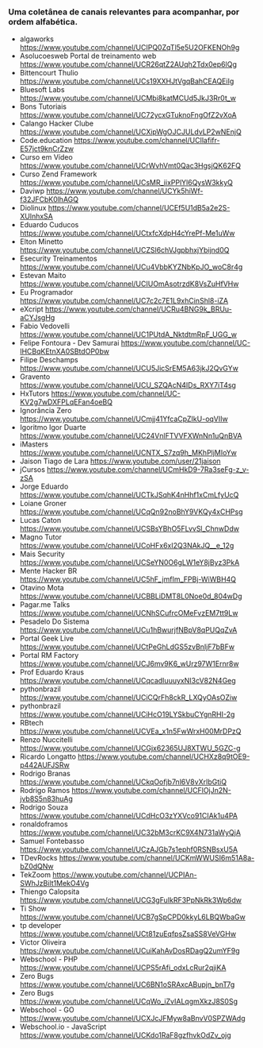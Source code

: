 ### Uma coletânea de canais relevantes para acompanhar, por ordem alfabética.

- algaworks https://www.youtube.com/channel/UCIPQ0ZqTl5e5U2OFKENOh9g
- Asolucoesweb Portal de treinamento web https://www.youtube.com/channel/UCR26qtZ2AUqh2Tdx0ep6lQg
- Bittencourt Thulio https://www.youtube.com/channel/UCs19XXHJtVgqBahCEAQEiIg
- Bluesoft Labs https://www.youtube.com/channel/UCMbi8katMCUd5JkJ3Rr0t_w
- Bons Tutoriais https://www.youtube.com/channel/UC72ycxGTuknoFngOfZ2vXoA
- Calango Hacker Clube https://www.youtube.com/channel/UCXipWgOJCJULdvLP2wNEnjQ
- Code.education https://www.youtube.com/channel/UCIlafifr-E57jct9knCrZzw
- Curso em Vídeo https://www.youtube.com/channel/UCrWvhVmt0Qac3HgsjQK62FQ
- Curso Zend Framework https://www.youtube.com/channel/UCsMR_iixPPlYl6QysW3kkyQ
- Daviwp https://www.youtube.com/channel/UCYk5hiWf-f32JFCbK0lhAGQ
- Diolinux https://www.youtube.com/channel/UCEf5U1dB5a2e2S-XUlnhxSA
- Eduardo Cuducos https://www.youtube.com/channel/UCtxfcXdpH4cYrePf-Me1uWw
- Elton Minetto https://www.youtube.com/channel/UCZSl6chVJgpbhxjYbijnd0Q
- Esecurity Treinamentos https://www.youtube.com/channel/UCu4VbbKYZNbKpJO_woC8r4g
- Estevan Maito https://www.youtube.com/channel/UCIUOmAsotrzdK8VsZuHfVHw
- Eu Programador https://www.youtube.com/channel/UC7c2c7E1L9xhCinShl8-iZA
- eXcript https://www.youtube.com/channel/UCRu4BNG9k_BRUu-aCYJsgHg
- Fabio Vedovelli https://www.youtube.com/channel/UC1PUtdA_NktdtmRpF_UGG_w
- Felipe Fontoura - Dev Samurai https://www.youtube.com/channel/UC-lHCBqKEtnXA0SBtdOP0bw
- Filipe Deschamps https://www.youtube.com/channel/UCU5JicSrEM5A63jkJ2QvGYw
- Gravento https://www.youtube.com/channel/UCU_SZQAcN4IDs_RXY7iT4sg
- HxTutors https://www.youtube.com/channel/UC-KV2g7wDXFPLqEFan4oeBQ
- Ignorância Zero https://www.youtube.com/channel/UCmjj41YfcaCpZIkU-oqVIIw
- Igoritmo Igor Duarte https://www.youtube.com/channel/UC24VnlFTVVFXWnNn1uQnBVA
- iMasters https://www.youtube.com/channel/UCNTX_S7zq9h_MKhPljMIoYw
- Jaison Tiago de Lara https://www.youtube.com/user/21jaison
- jCursos https://www.youtube.com/channel/UCmHkD9-7Ra3seFg-z_v-zSA
- Jorge Eduardo https://www.youtube.com/channel/UCTkJSqhK4nHhf1xCmLfyUcQ
- Loiane Groner https://www.youtube.com/channel/UCqQn92noBhY9VKQy4xCHPsg
- Lucas Caton https://www.youtube.com/channel/UCSBsYBhO5FLvvSl_ChnwDdw
- Magno Tutor https://www.youtube.com/channel/UCoHFx6xI2Q3NAkJQ__e_12g
- Mais Security https://www.youtube.com/channel/UCSeYN0O6gLW1eY8jByz3PkA
- Mente Hacker BR https://www.youtube.com/channel/UC5hF_jmfIm_FPBj-WiWBH4Q
- Otavino Mota https://www.youtube.com/channel/UCBBLiDMT8L0Noe0d_804wDg
- Pagar.me Talks https://www.youtube.com/channel/UCNhSCufrcOMeFvzEM7tt9Lw
- Pesadelo Do Sistema https://www.youtube.com/channel/UCu1hBwurjfNBpV8qPUQqZvA
- Portal Geek Live https://www.youtube.com/channel/UCtPeGhLdGS5zvBnIjF7bBFw
- Portal RM Factory https://www.youtube.com/channel/UCJ6mv9K6_wUrz97W1Ernr8w
- Prof Eduardo Kraus https://www.youtube.com/channel/UCqcadIuuuyxNI3cV82N4Geg
- pythonbrazil https://www.youtube.com/channel/UCiCQrFh8ckR_LXQyOAsOZiw
- pythonbrazil https://www.youtube.com/channel/UCiHcO19LYSkbuCYgnRHI-2g
- RBtech https://www.youtube.com/channel/UCVEa_x1n5FwWrxH00MrDPzQ
- Renzo Nuccitelli https://www.youtube.com/channel/UCGjx62365UJ8XTWU_5GZC-g
- Ricardo Longatto https://www.youtube.com/channel/UCHXz8q9tOE9-p442AUFJSRw
- Rodrigo Branas https://www.youtube.com/channel/UCkqOofjb7nl6V8vXrIbGtiQ
- Rodrigo Ramos https://www.youtube.com/channel/UCFlOjJn2N-jvb8S5n83huAg
- Rodrigo Souza https://www.youtube.com/channel/UCdHcO3zYXVco91CIAk1u4PA
- ronaldoframos https://www.youtube.com/channel/UC32bM3crKC9X4N731aWyQjA
- Samuel Fontebasso https://www.youtube.com/channel/UCzAJGb7s1ephf0RSNBsxU5A
- TDevRocks https://www.youtube.com/channel/UCKmWWUSI6m51A8a-bZ0dQNw
- TekZoom https://www.youtube.com/channel/UCPIAn-SWhJzBilt1MekO4Vg
- Thiengo Calopsita https://www.youtube.com/channel/UCG3gFuIkRF3PpNkRk3Wp6dw
- Ti Show https://www.youtube.com/channel/UCB7gSpCPD0kkyL6LBQWbaGw
- tp developer https://www.youtube.com/channel/UCt81zuEqfpsZsaSS8VeVGHw
- Victor Oliveira https://www.youtube.com/channel/UCuiKahAvDosRDagQ2umYF9g
- Webschool - PHP https://www.youtube.com/channel/UCPS5rAfi_odxLcRur2qjiKA
- Zero Bugs https://www.youtube.com/channel/UC6BN1oSRAxcABupjn_bnT7g
- Zero Bugs https://www.youtube.com/channel/UCqWo_iZvIALqgmXkzJ8S0Sg
- Webschool - GO https://www.youtube.com/channel/UCXJcJFMyw8aBnvV0SPZWAdg
- Webschool.io - JavaScript https://www.youtube.com/channel/UCKdo1RaF8gzfhvkOdZv_ojg


